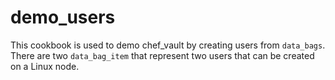 # demo_users
This cookbook is used to demo chef_vault by creating users from `data_bags`. There
are two `data_bag_item` that represent two users that can be created on a Linux
node.  
